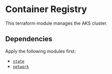 # Container Registry

This terraform module manages the AKS cluster.

## Dependencies

Apply the following modules first:
* [`state`](../state)
* [`network`](../network)
